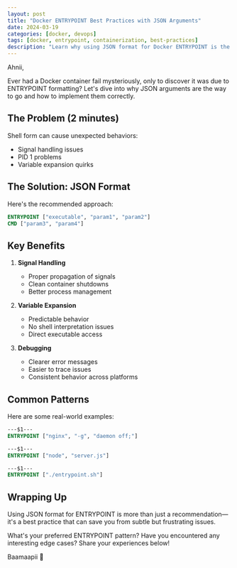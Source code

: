 ```yaml
---
layout: post
title: "Docker ENTRYPOINT Best Practices with JSON Arguments"
date: 2024-03-19
categories: [docker, devops]
tags: [docker, entrypoint, containerization, best-practices]
description: "Learn why using JSON format for Docker ENTRYPOINT is the recommended approach and how it can prevent common containerization issues."
---
```


Ahnii,

Ever had a Docker container fail mysteriously, only to discover it was due to ENTRYPOINT formatting? Let's dive into why JSON arguments are the way to go and how to implement them correctly.

## The Problem (2 minutes)

Shell form can cause unexpected behaviors:

- Signal handling issues
- PID 1 problems
- Variable expansion quirks

## The Solution: JSON Format

Here's the recommended approach:

```dockerfile
ENTRYPOINT ["executable", "param1", "param2"]
CMD ["param3", "param4"]
```

## Key Benefits

1. **Signal Handling**
   - Proper propagation of signals
   - Clean container shutdowns
   - Better process management

2. **Variable Expansion**
   - Predictable behavior
   - No shell interpretation issues
   - Direct executable access

3. **Debugging**
   - Clearer error messages
   - Easier to trace issues
   - Consistent behavior across platforms

## Common Patterns

Here are some real-world examples:

```dockerfile
---$1---
ENTRYPOINT ["nginx", "-g", "daemon off;"]

---$1---
ENTRYPOINT ["node", "server.js"]

---$1---
ENTRYPOINT ["./entrypoint.sh"]
```

## Wrapping Up

Using JSON format for ENTRYPOINT is more than just a recommendation—it's a best practice that can save you from subtle but frustrating issues.

What's your preferred ENTRYPOINT pattern? Have you encountered any interesting edge cases? Share your experiences below!

Baamaapii 👋
